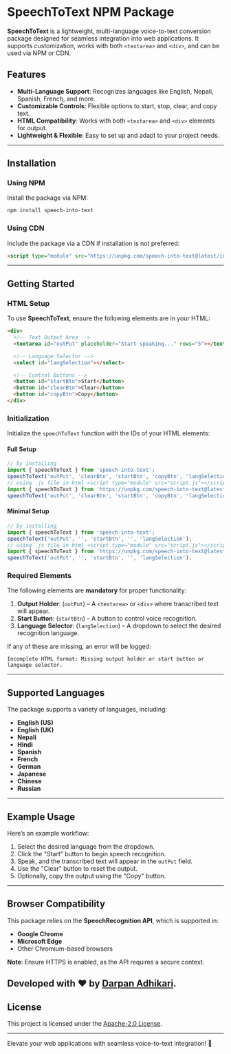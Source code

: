 # SpeechToText NPM Package  

**SpeechToText** is a lightweight, multi-language voice-to-text conversion package designed for seamless integration into web applications. It supports customization, works with both `<textarea>` and `<div>`, and can be used via NPM or CDN.  

## Features  

- **Multi-Language Support**: Recognizes languages like English, Nepali, Spanish, French, and more.  
- **Customizable Controls**: Flexible options to start, stop, clear, and copy text.  
- **HTML Compatibility**: Works with both `<textarea>` and `<div>` elements for output.  
- **Lightweight & Flexible**: Easy to set up and adapt to your project needs.  

---

## Installation  

### Using NPM  

Install the package via NPM:  
```bash  
npm install speech-into-text  
```  

### Using CDN  

Include the package via a CDN if installation is not preferred:  
```html  
<script type="module" src="https://unpkg.com/speech-into-text@latest/index.js"></script>  
```  

---

## Getting Started  

### HTML Setup  

To use **SpeechToText**, ensure the following elements are in your HTML:  

```html  
<div>  
  <!-- Text Output Area -->
  <textarea id="outPut" placeholder="Start speaking..." rows="5"></textarea>  

  <!-- Language Selector -->
  <select id="langSelection"></select>  

  <!-- Control Buttons -->
  <button id="startBtn">Start</button>
  <button id="clearBtn">Clear</button>
  <button id="copyBtn">Copy</button>
</div>  
```  

### Initialization  

Initialize the `speechToText` function with the IDs of your HTML elements:  

#### Full Setup  
```javascript  
// by installing
import { speechToText } from 'speech-into-text';
speechToText('outPut', 'clearBtn', 'startBtn', 'copyBtn', 'langSelection');
// using .js file in html <script type="module" src="script.js"></script>
import { speechToText } from 'https://unpkg.com/speech-into-text@latest/index.js';
speechToText('outPut', 'clearBtn', 'startBtn', 'copyBtn', 'langSelection'); 
```  

#### Minimal Setup  
```javascript  
// by installing
import { speechToText } from 'speech-into-text';
speechToText('outPut', '', 'startBtn', '', 'langSelection');
// using .js file in html <script type="module" src="script.js"></script>
import { speechToText } from 'https://unpkg.com/speech-into-text@latest/index.js';
speechToText('outPut', '', 'startBtn', '', 'langSelection'); 
```  

### Required Elements  

The following elements are **mandatory** for proper functionality:  

1. **Output Holder**: (`outPut`) – A `<textarea>` or `<div>` where transcribed text will appear.  
2. **Start Button**: (`startBtn`) – A button to control voice recognition.  
3. **Language Selector**: (`langSelection`) – A dropdown to select the desired recognition language.  

If any of these are missing, an error will be logged:  
```plaintext  
Incomplete HTML format: Missing output holder or start button or language selector.  
```  

---

## Supported Languages  

The package supports a variety of languages, including:  

- **English (US)**  
- **English (UK)**  
- **Nepali**  
- **Hindi**  
- **Spanish**  
- **French**  
- **German**  
- **Japanese**  
- **Chinese**  
- **Russian**  

---

## Example Usage  

Here’s an example workflow:  

1. Select the desired language from the dropdown.  
2. Click the "Start" button to begin speech recognition.  
3. Speak, and the transcribed text will appear in the `outPut` field.  
4. Use the "Clear" button to reset the output.  
5. Optionally, copy the output using the "Copy" button.  

---

## Browser Compatibility  

This package relies on the **SpeechRecognition API**, which is supported in:  

- **Google Chrome**  
- **Microsoft Edge**  
- Other Chromium-based browsers  

**Note**: Ensure HTTPS is enabled, as the API requires a secure context. 

Developed with ❤️ by [Darpan Adhikari](https://www.darpanadhikari.com.np). 
---

## License  

This project is licensed under the [Apache-2.0 License](https://opensource.org/licenses/Apache-2.0).  

---

Elevate your web applications with seamless voice-to-text integration! 🚀